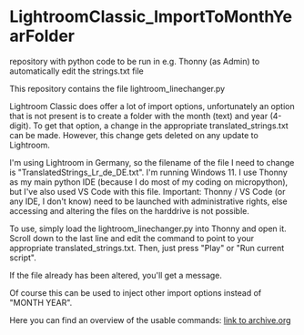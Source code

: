 # LightroomClassic_ImportToMonthYearFolder
repository with python code to be run in e.g. Thonny (as Admin) to automatically edit the strings.txt file

This repository contains the file lightroom_linechanger.py

Lightroom Classic does offer a lot of import options, unfortunately an option that is not present is to create a folder with the month (text) and year (4-digit). To get that option, a change in the appropriate translated_strings.txt can be made. However, this change gets
deleted on any update to Lightroom. 

I'm using Lightroom in Germany, so the filename of the file I need to change is "TranslatedStrings_Lr_de_DE.txt". I'm running Windows 11.
I use Thonny as my main python IDE (because I do most of my coding on micropython), but I've also used VS Code with this file.
Important: Thonny / VS Code (or any IDE, I don't know) need to be launched with administrative rights, else accessing and altering the files on the harddrive is not possible.

To use, simply load the lightroom_linechanger.py into Thonny and open it. Scroll down to the last line and edit the command to point to your appropriate translated_strings.txt. 
Then, just press "Play" or "Run current script". 

If the file already has been altered, you'll get a message.

Of course this can be used to inject other import options instead of "MONTH YEAR".

Here you can find an overview of the usable commands: [link to archive.org](https://web.archive.org/web/20160227080331/http://digital-photography-howto.com/translatedstrings-txt-explained-customizing-the-file-structure-in-adobe-lightroom/)
